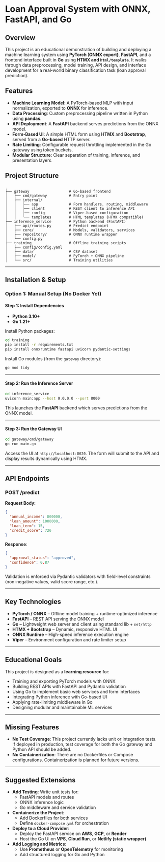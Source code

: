 # Loan Approval System with ONNX, FastAPI, and Go

## Overview

This project is an educational demonstration of building and deploying a machine learning system using **PyTorch (ONNX export)**, **FastAPI**, and a frontend interface built in **Go** using **HTMX and `html/template`**. It walks through data preprocessing, model training, API design, and interface development for a real-world binary classification task (loan approval prediction).

## Features

- **Machine Learning Model**: A PyTorch-based MLP with input normalization, exported to **ONNX** for inference.
- **Data Processing**: Custom preprocessing pipeline written in Python using **pandas**.
- **API Deployment**: A **FastAPI** backend serves predictions from the ONNX model.
- **Form-Based UI**: A simple HTML form using **HTMX** and **Bootstrap**, served from a **Go-based** HTTP server.
- **Rate Limiting**: Configurable request throttling implemented in the Go gateway using token buckets.
- **Modular Structure**: Clear separation of training, inference, and presentation layers.

## Project Structure

```
.
├── gateway                  # Go-based frontend
│   ├── cmd/gateway          # Entry point
│   ├── internal/
│   │   ├── app              # Form handlers, routing, middleware
│   │   ├── client           # REST client to inference API
│   │   ├── config           # Viper-based configuration
│   │   └── templates        # HTML templates (HTMX compatible)
├── inference_service        # Python backend (FastAPI)
│   ├── api/routes.py        # Predict endpoint
│   ├── core/                # Models, validators, services
│   ├── repository/          # ONNX runtime wrapper
│   └── config.py
├── training                 # Offline training scripts
│   ├── config/config.yaml
│   ├── data/                # CSV dataset
│   ├── model/               # PyTorch + ONNX pipeline
│   └── src/                 # Training utilities
```

---

## **Installation & Setup**

### **Option 1: Manual Setup (No Docker Yet)**

#### **Step 1: Install Dependencies**

- **Python 3.10+**
- **Go 1.21+**

Install Python packages:

```sh
cd training
pip install -r requirements.txt
pip install onnxruntime fastapi uvicorn pydantic-settings
```

Install Go modules (from the `gateway` directory):

```sh
go mod tidy
```

---

#### **Step 2: Run the Inference Server**

```sh
cd inference_service
uvicorn main:app --host 0.0.0.0 --port 8000
```

This launches the **FastAPI** backend which serves predictions from the ONNX model.

---

#### **Step 3: Run the Gateway UI**

```sh
cd gateway/cmd/gateway
go run main.go
```

Access the UI at `http://localhost:8020`. The form will submit to the API and display results dynamically using HTMX.

---

## **API Endpoints**

### **POST /predict**

**Request Body**:
```json
{
  "annual_income": 800000,
  "loan_amount": 1000000,
  "loan_term": 15,
  "credit_score": 720
}
```

**Response**:
```json
{
  "approval_status": "approved",
  "confidence": 0.87
}
```

Validation is enforced via Pydantic validators with field-level constraints (non-negative values, valid score range, etc.).

---

## Key Technologies

- **PyTorch / ONNX** – Offline model training + runtime-optimized inference
- **FastAPI** – REST API serving the ONNX model
- **Go** – Lightweight web server and client using standard lib + `net/http`
- **HTMX + Bootstrap** – Dynamic, responsive HTML UI
- **ONNX Runtime** – High-speed inference execution engine
- **Viper** – Environment configuration and rate limiter setup

---

## Educational Goals

This project is designed as a **learning resource** for:

- Training and exporting PyTorch models with ONNX
- Building REST APIs with FastAPI and Pydantic validation
- Using Go to implement basic web services and form interfaces
- Integrating Python inference with Go-based UI
- Applying rate-limiting middleware in Go
- Designing modular and maintainable ML services

---

## Missing Features

- **No Test Coverage**: This project currently lacks unit or integration tests. If deployed in production, test coverage for both the Go gateway and Python API should be added.
- **No Containerization**: There are no Dockerfiles or Compose configurations. Containerization is planned for future versions.

---

## Suggested Extensions

- **Add Testing**: Write unit tests for:
  - FastAPI models and routes
  - ONNX inference logic
  - Go middleware and service validation
- **Containerize the Project**:
  - Add Dockerfiles for both services
  - Define `docker-compose.yml` for orchestration
- **Deploy to a Cloud Provider**:
  - Deploy the FastAPI service on **AWS**, **GCP**, or **Render**
  - Host the Go UI on **VPS**, **Cloud Run**, or **Netlify (static wrapper)**
- **Add Logging and Metrics**:
  - Use **Prometheus** or **OpenTelemetry** for monitoring
  - Add structured logging for Go and Python